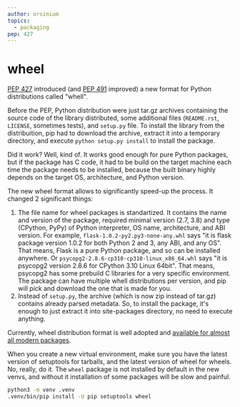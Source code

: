 ```yaml
---
author: orsinium
topics:
  - packaging
pep: 427
---
```


# wheel

[PEP 427](https://peps.python.org/pep-0427/) introduced (and [PEP 491](https://peps.python.org/pep-0491/) improved) a new format for Python distributions called "whell".

Before the PEP, Python distribution were just tar.gz archives containing the source code of the library distributed, some additional files (`README.rst`, `LICENSE`, sometimes tests), and `setup.py` file. To install the library from the distribuition, pip had to download the archive, extract it into a temporary directory, and execute `python setup.py install` to install the package.

Did it work? Well, kind of. It works good enough for pure Python packages, but if the package has C code, it had to be build on the target machine each time the package needs to be installed, because the built binary highly depends on the target OS, architecture, and Python version.

The new wheel format allows to significantly speed-up the process. It changed 2 significant things:

1. The file name for wheel packages is standartized. It contains the name and version of the package, required minimal version (2.7, 3.8) and type (CPython, PyPy) of Python interpreter, OS name, architecture, and ABI version. For example, `flask-1.0.2-py2.py3-none-any.whl` says "it is flask package version 1.0.2 for both Python 2 and 3, any ABI, and any OS". That means, Flask is a pure Python package, and so can be installed anywhere. Or `psycopg2-2.8.6-cp310-cp310-linux_x86_64.whl` says "it is psycopg2 version 2.8.6 for CPython 3.10 Linux 64bit". That means, psycopg2 has some prebuild C libraries for a very specific environment. The package can have multiple whell distributions per version, and pip will pick and download the one that is made for you.
2. Instead of `setup.py`, the archive (which is now zip instead of tar.gz) contains already parsed metadata. So, to install the package, it's enough to just extract it into site-packages directory, no need to execute anything.

Currently, wheel distribution format is well adopted and [available for almost all modern packages](https://pythonwheels.com/).

When you create a new virtual environment, make sure you have the latest version of setuptools for tarballs, and the latest version of wheel for wheels. No, really, do it. The `wheel` package is not installed by default in the new venvs, and without it installation of some packages will be slow and painful.

```bash
python3 -m venv .venv
.venv/bin/pip install -U pip setuptools wheel
```

